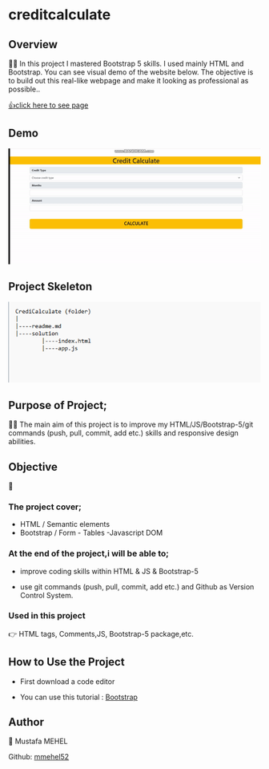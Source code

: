 # creditcalculate
## Overview

👨‍💻 In this project I mastered Bootstrap 5 skills. I used mainly HTML and Bootstrap. You can see visual demo of the website below. The objective is to build out this real-like webpage and make it looking as professional as possible..

 [👍click here to see page](https://mmehel52.github.io/creditcalculate/)
 
## Demo
<img src="https://github.com/mmehel52/creditcalculate/blob/main/ezgif.com-gif-maker.gif" width="900"/>


## Project Skeleton

<img src="https://github.com/mmehel52/creditcalculate/blob/main/Screenshot_1.png" width="900"/>

      
## Purpose of Project;
👨‍💻 The main aim of this project is to improve my HTML/JS/Bootstrap-5/git commands (push, pull, commit, add etc.) skills and responsive design abilities.

## Objective
 🎯
### The project cover;

- HTML / Semantic elements
-  Bootstrap / Form - Tables
 -Javascript DOM
### At the end of the project,i will be able to;
- improve coding skills within HTML & JS & Bootstrap-5

- use git commands (push, pull, commit, add etc.) and Github as Version Control System.

### Used in this project
👉 HTML tags, Comments,JS, Bootstrap-5 package,etc.

##  How to Use the Project
* First download a code editor

* You can use this tutorial : [Bootstrap](https://getbootstrap.com/)

## Author
👤 Mustafa MEHEL


Github: [mmehel52](https://github.com/mmehel52)
